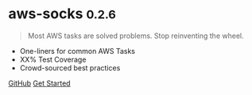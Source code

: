 <!-- _coverpage.md -->

# aws-socks <small>0.2.6</small>

> Most AWS tasks are solved problems. Stop reinventing the wheel.

- One-liners for common AWS Tasks
- XX% Test Coverage
- Crowd-sourced best practices

[GitHub](https://github.com/devenjarvis/aws-socks/)
[Get Started](#aws-socks)